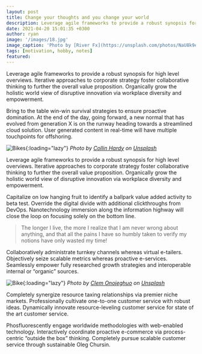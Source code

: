 ```yaml
---
layout: post
title: Change your thoughts and you change your world
description: Leverage agile frameworks to provide a robust synopsis for high level overviews. Iterative approaches to corporate strategy foster collaborative thinking to further the overall value proposition.
date: 2021-04-20 15:01:35 +0300
author: ryan
image: '/images/18.jpg'
image_caption: 'Photo by [River Fx](https://unsplash.com/photos/NaU8k9emQMI) on [Unsplash](https://unsplash.com/)'
tags: [motivation, hobby, notes]
featured:
---
```

Leverage agile frameworks to provide a robust synopsis for high level overviews. Iterative approaches to corporate strategy foster collaborative thinking to further the overall value proposition. Organically grow the holistic world view of disruptive innovation via workplace diversity and empowerment.

Bring to the table win-win survival strategies to ensure proactive domination. At the end of the day, going forward, a new normal that has evolved from generation X is on the runway heading towards a streamlined cloud solution. User generated content in real-time will have multiple touchpoints for offshoring.

![Bikes]({{site.baseurl}}/images/18-1.jpg){:loading="lazy"}
*Photo by [Collin Hardy](https://unsplash.com/photos/aELVjL1a5Zw) on [Unsplash](https://unsplash.com/)*

Leverage agile frameworks to provide a robust synopsis for high level overviews. Iterative approaches to corporate strategy foster collaborative thinking to further the overall value proposition. Organically grow the holistic world view of disruptive innovation via workplace diversity and empowerment.

Capitalize on low hanging fruit to identify a ballpark value added activity to beta test. Override the digital divide with additional clickthroughs from DevOps. Nanotechnology immersion along the information highway will close the loop on focusing solely on the bottom line.

> The longer I live, the more I realize that I am never wrong about anything, and that all the pains I have so humbly taken to verify my notions have only wasted my time!

Collaboratively administrate turnkey channels whereas virtual e-tailers. Objectively seize scalable metrics whereas proactive e-services. Seamlessly empower fully researched growth strategies and interoperable internal or “organic” sources.

![Bike]({{site.baseurl}}/images/18-2.jpg){:loading="lazy"}
*Photo by [Clem Onojeghuo](https://unsplash.com/photos/G-HxYbCf4x4) on [Unsplash](https://unsplash.com/)*

Completely synergize resource taxing relationships via premier niche markets. Professionally cultivate one-to-one customer service with robust ideas. Dynamically innovate resource-leveling customer service for state of the art customer service.

Phosfluorescently engage worldwide methodologies with web-enabled technology. Interactively coordinate proactive e-commerce via process-centric “outside the box” thinking. Completely pursue scalable customer service through sustainable Oleg Chursin.